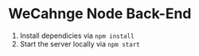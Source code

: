 # WeCahnge Node Back-End

1. Install dependicies via `npm install`
2. Start the server locally via `npm start`

